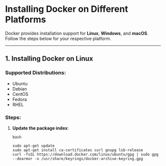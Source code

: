 # Installing Docker on Different Platforms

Docker provides installation support for **Linux**, **Windows**, and **macOS**. Follow the steps below for your respective platform.

---

## **1. Installing Docker on Linux**
### Supported Distributions:
- Ubuntu
- Debian
- CentOS
- Fedora
- RHEL

### Steps:
1. **Update the package index**:
   ```
   bash
   
   sudo apt-get update
   sudo apt-get install ca-certificates curl gnupg lsb-release
   curl -fsSL https://download.docker.com/linux/ubuntu/gpg | sudo gpg --dearmor -o /usr/share/keyrings/docker-archive-keyring.gpg


```

